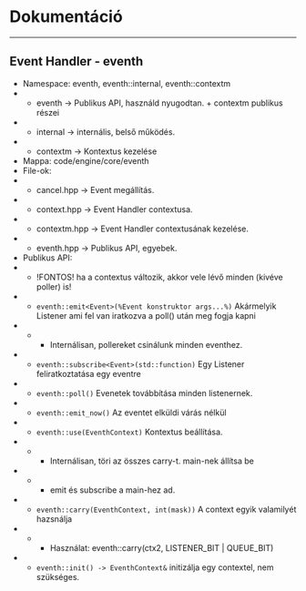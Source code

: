 # Dokumentáció

***

## Event Handler - eventh

- Namespace: eventh, eventh::internal, eventh::contextm
- - eventh -> Publikus API, használd nyugodtan. + contextm publikus részei
- - internal -> internális, belső működés.
- - contextm -> Kontextus kezelése  
- Mappa: code/engine/core/eventh
- File-ok:  
- - cancel.hpp -> Event megállítás.  
- - context.hpp -> Event Handler contextusa.  
- - contextm.hpp -> Event Handler contextusának kezelése.
- - eventh.hpp -> Publikus API, egyebek.  
- Publikus API:
- - !FONTOS! ha a contextus változik, akkor vele lévő minden (kivéve poller) is!
- - ```eventh::emit<Event>(%Event konstruktor args...%)``` Akármelyik Listener ami fel van iratkozva a poll() után meg fogja kapni  
- - - Internálisan, pollereket csinálunk minden eventhez.  
- - ```eventh::subscribe<Event>(std::function)``` Egy Listener feliratkoztatása egy eventre
- - ```eventh::poll()``` Evenetek továbbítása minden listenernek.
- - ```eventh::emit_now()``` Az eventet elküldi várás nélkül  
- - ```eventh::use(EventhContext)``` Kontextus beállítása.  
- - - Internálisan, töri az összes carry-t. main-nek állítsa be
- - - emit és subscribe a main-hez ad.  
- - ```eventh::carry(EventhContext, int(mask))``` A context egyik valamilyét hazsnálja  
- - - Használat: eventh::carry(ctx2, LISTENER_BIT | QUEUE_BIT)
- - ```eventh::init() -> EventhContext&``` initizálja egy contextel, nem szükséges.  
